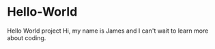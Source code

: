# Hello-World
Hello World project 
Hi, my name is James and I can't wait to learn more about coding.
